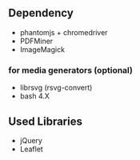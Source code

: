 



## Dependency
  - phantomjs + chromedriver
  - PDFMiner
  - ImageMagick

### for media generators (optional)
  - librsvg (rsvg-convert)
  - bash 4.X

## Used Libraries
  - jQuery
  - Leaflet
    
